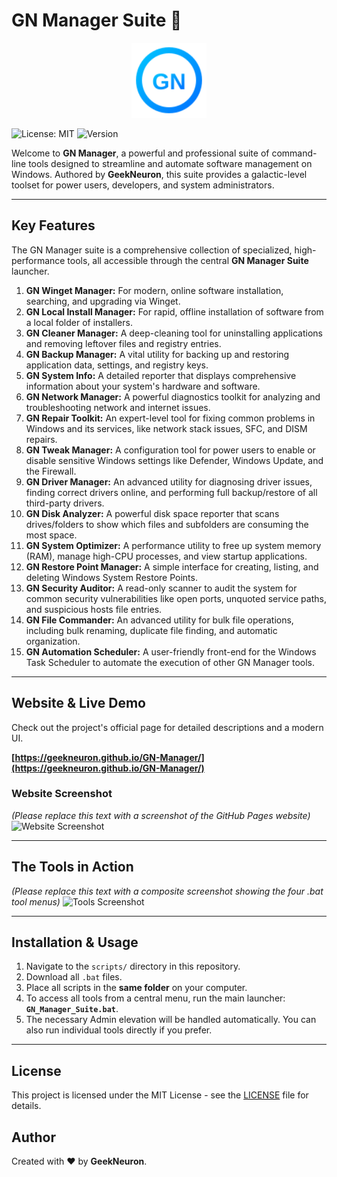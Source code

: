 # GN Manager Suite 🚀

<p align="center">
  <img src="/docs/assets/logo.svg" alt="GN Manager Logo" width="120">
</p>

![License: MIT](https://img.shields.io/badge/License-MIT-yellow.svg)
![Version](https://img.shields.io/badge/Version-4.0-blue.svg)

Welcome to **GN Manager**, a powerful and professional suite of command-line tools designed to streamline and automate software management on Windows. Authored by **GeekNeuron**, this suite provides a galactic-level toolset for power users, developers, and system administrators.

---

## Key Features

The GN Manager suite is a comprehensive collection of specialized, high-performance tools, all accessible through the central **GN Manager Suite** launcher.

1.  **GN Winget Manager:** For modern, online software installation, searching, and upgrading via Winget.
2.  **GN Local Install Manager:** For rapid, offline installation of software from a local folder of installers.
3.  **GN Cleaner Manager:** A deep-cleaning tool for uninstalling applications and removing leftover files and registry entries.
4.  **GN Backup Manager:** A vital utility for backing up and restoring application data, settings, and registry keys.
5.  **GN System Info:** A detailed reporter that displays comprehensive information about your system's hardware and software.
6.  **GN Network Manager:** A powerful diagnostics toolkit for analyzing and troubleshooting network and internet issues.
7.  **GN Repair Toolkit:** An expert-level tool for fixing common problems in Windows and its services, like network stack issues, SFC, and DISM repairs.
8.  **GN Tweak Manager:** A configuration tool for power users to enable or disable sensitive Windows settings like Defender, Windows Update, and the Firewall.
9.  **GN Driver Manager:** An advanced utility for diagnosing driver issues, finding correct drivers online, and performing full backup/restore of all third-party drivers.
10. **GN Disk Analyzer:** A powerful disk space reporter that scans drives/folders to show which files and subfolders are consuming the most space.
11. **GN System Optimizer:** A performance utility to free up system memory (RAM), manage high-CPU processes, and view startup applications.
12. **GN Restore Point Manager:** A simple interface for creating, listing, and deleting Windows System Restore Points.
13. **GN Security Auditor:** A read-only scanner to audit the system for common security vulnerabilities like open ports, unquoted service paths, and suspicious hosts file entries.
14. **GN File Commander:** An advanced utility for bulk file operations, including bulk renaming, duplicate file finding, and automatic organization.
15. **GN Automation Scheduler:** A user-friendly front-end for the Windows Task Scheduler to automate the execution of other GN Manager tools.

---

## Website & Live Demo

Check out the project's official page for detailed descriptions and a modern UI.

**[https://geekneuron.github.io/GN-Manager/](https://geekneuron.github.io/GN-Manager/)**

### Website Screenshot
*(Please replace this text with a screenshot of the GitHub Pages website)*
![Website Screenshot](https://via.placeholder.com/800x400.png?text=GitHub+Pages+UI)

---

## The Tools in Action

*(Please replace this text with a composite screenshot showing the four .bat tool menus)*
![Tools Screenshot](https://via.placeholder.com/800x400.png?text=GN+Manager+Tools+in+Action)

---

## Installation & Usage

1.  Navigate to the `scripts/` directory in this repository.
2.  Download all `.bat` files.
3.  Place all scripts in the **same folder** on your computer.
4.  To access all tools from a central menu, run the main launcher: **`GN_Manager_Suite.bat`**.
5.  The necessary Admin elevation will be handled automatically. You can also run individual tools directly if you prefer.

---

## License

This project is licensed under the MIT License - see the [LICENSE](LICENSE) file for details.

## Author

Created with ❤️ by **GeekNeuron**.
